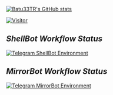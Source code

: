 <!--
**Batu33TR/Batu33TR** is a ✨ _special_ ✨ repository because its `README.md` (this file) appears on your GitHub profile.

Here are some ideas to get you started:

- 🔭 I’m currently working on ...
- 🌱 I’m currently learning ...
- 👯 I’m looking to collaborate on ...
- 🤔 I’m looking for help with ...
- 💬 Ask me about ...
- 📫 How to reach me: ...
- 😄 Pronouns: ...
- ⚡ Fun fact: ...
-->
[![Batu33TR's GitHub stats](https://github-readme-stats.vercel.app/api?username=Batu33TR&theme=radical)](https://github.com/anuraghazra/github-readme-stats)

[![Visitor](https://visitor-badge.laobi.icu/badge?page_id=Batu33TR.Batu33TR)](https://github.com/Batu33TR)

## *ShellBot Workflow Status*
[![Telegram ShellBot Environment](https://github.com/Batu33TR/shellbot-workflow-nd/actions/workflows/nd-shell.yml/badge.svg?branch=main)](https://github.com/Batu33TR/shellbot-workflow-nd/actions/workflows/nd-shell.yml)

## *MirrorBot Workflow Status*
[![Telegram MirrorBot Environment](https://github.com/Batu33TR/mirrorbot-workflow/actions/workflows/mirror-bot.yml/badge.svg)](https://github.com/Batu33TR/mirrorbot-workflow/actions/workflows/mirror-bot.yml)
